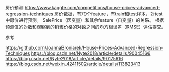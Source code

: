 房价预测
https://www.kaggle.com/competitions/house-prices-advanced-regression-techniques
房价数据，有79个feature，有train和test样本，对test中房价进行预测。
SalePrice（因变量）和其余feature（自变量）的关系。
根据预测值的对数和观察到的销售价格的对数之间的均方根误差（RMSE）评估提交。



参考

https://github.com/JoannaBroniarek/House-Prices-Advanced-Regression-Techniques
https://blog.csdn.net/Nyte2018/article/details/90045166
https://blog.csdn.net/Nyte2018/article/details/90175616
https://blog.csdn.net/weixin_42411502/article/details/113823413
